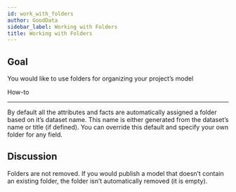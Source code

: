 ```yaml
---
id: work_with_folders
author: GoodData
sidebar_label: Working with Folders
title: Working with Folders
---
```


Goal
-------

You would like to use folders for organizing your project’s model

How-to

--------

By default all the attributes and facts are automatically assigned a
folder based on it’s dataset name. This name is either generated from
the dataset’s name or title (if defined). You can override this default
and specify your own folder for any field.



Discussion
----------

Folders are not removed. If you would publish a model that doesn’t
contain an existing folder, the folder isn’t automatically removed (it
is empty).
